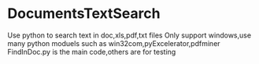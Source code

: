# DocumentsTextSearch
Use python to search text in doc,xls,pdf,txt files
Only support windows,use many python moduels such as win32com,pyExcelerator,pdfminer
FindInDoc.py is the main code,others are for testing
